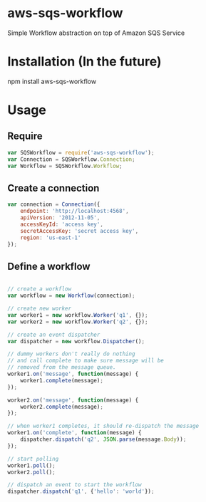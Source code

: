 # aws-sqs-workflow
Simple Workflow abstraction on top of Amazon SQS Service

# Installation (In the future)
npm install aws-sqs-workflow

# Usage

## Require
```javascript
var SQSWorkflow = require('aws-sqs-workflow');
var Connection = SQSWorkflow.Connection;
var Workflow = SQSWorkflow.Workflow;
```

## Create a connection
```javascript
var connection = Connection({
    endpoint: 'http://localhost:4568',
    apiVersion: '2012-11-05',
    accessKeyId: 'access key',
    secretAccessKey: 'secret access key',
    region: 'us-east-1'
});
```

## Define a workflow
```javascript

// create a workflow
var workflow = new Workflow(connection);

// create new worker
var worker1 = new workflow.Worker('q1', {});
var worker2 = new workflow.Worker('q2', {});

// create an event dispatcher
var dispatcher = new workflow.Dispatcher();

// dummy workers don't really do nothing
// and call complete to make sure message will be
// removed from the message queue.
worker1.on('message', function(message) {
    worker1.complete(message);
});

worker2.on('message', function(message) {
    worker2.complete(message);
});

// when worker1 completes, it should re-dispatch the message
worker1.on('complete', function(message) {
    dispatcher.dispatch('q2', JSON.parse(message.Body));
});

// start polling
worker1.poll();
worker2.poll();

// dispatch an event to start the workflow
dispatcher.dispatch('q1', {'hello': 'world'});
```
